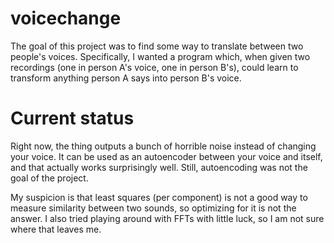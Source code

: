 # voicechange

The goal of this project was to find some way to translate between two people's voices. Specifically, I wanted a program which, when given two recordings (one in person A's voice, one in person B's), could learn to transform anything person A says into person B's voice.

# Current status

Right now, the thing outputs a bunch of horrible noise instead of changing your voice. It can be used as an autoencoder between your voice and itself, and that actually works surprisingly well. Still, autoencoding was not the goal of the project.

My suspicion is that least squares (per component) is not a good way to measure similarity between two sounds, so optimizing for it is not the answer. I also tried playing around with FFTs with little luck, so I am not sure where that leaves me.
